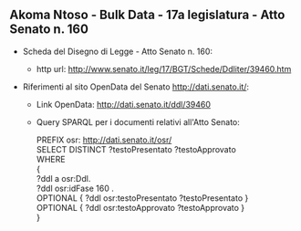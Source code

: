 ## Akoma Ntoso - Bulk Data - 17a legislatura - Atto Senato n. 160 ##

* Scheda del Disegno di Legge - Atto Senato n. 160:
	* http url: http://www.senato.it/leg/17/BGT/Schede/Ddliter/39460.htm

* Riferimenti al sito OpenData del Senato http://dati.senato.it/:
	* Link OpenData: http://dati.senato.it/ddl/39460
	* Query SPARQL per i documenti relativi all'Atto Senato:

        PREFIX osr: <http://dati.senato.it/osr/>  
		SELECT DISTINCT ?testoPresentato ?testoApprovato  
		WHERE  
		{  
		    ?ddl a osr:Ddl.  
		    ?ddl osr:idFase 160 .  
		    OPTIONAL { ?ddl osr:testoPresentato ?testoPresentato }  
		    OPTIONAL { ?ddl osr:testoApprovato ?testoApprovato }  
		}
		